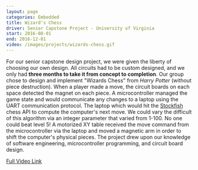 ```yaml
---
layout: page
categories: Embedded
title: Wizard's Chess
driver: Senior Capstone Project - University of Virginia
start: 2016-08-01
end: 2016-12-01
video: /images/projects/wizards-chess.gif
---
```

For our senior capstone design project, we were given the liberty of choosing our own design. All circuits had to be custom designed, and we only had **three months to take it from concept to completion**. Our group chose to design and implement "Wizards Chess" from *Harry Potter* (without piece destruction). When a player made a move, the circuit boards on each space detected the magnet on each piece. A microcontroller managed the game state and would communicate any changes to a laptop using the UART communication protocol. The laptop which would hit the [Stockfish](https://stockfishchess.org/) chess API to compute the computer's next move. We could vary the difficult of this algorithm via an integer parameter that varied from 1-100. No one could beat level 5! A motorized XY table received the move command from the microcontroller via the laptop and moved a magnetic arm in order to shift the computer's physical pieces. The project drew upon our knowledge of software engineering, microcontroller programming, and circuit board design.

[Full Video Link](https://www.youtube.com/watch?v=-FcqHKSUEOU)
